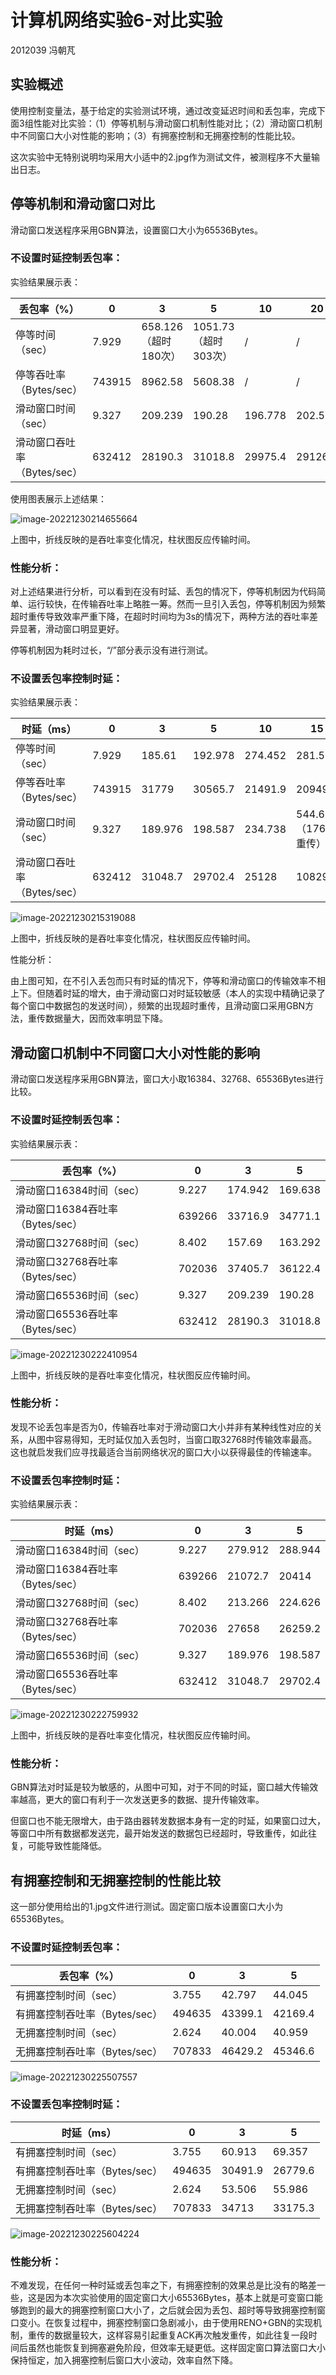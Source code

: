 # 计算机网络实验6-对比实验

2012039 冯朝芃

## 实验概述

使用控制变量法，基于给定的实验测试环境，通过改变延迟时间和丢包率，完成下面3组性能对比实验：（1）停等机制与滑动窗口机制性能对比；（2）滑动窗口机制中不同窗口大小对性能的影响；（3）有拥塞控制和无拥塞控制的性能比较。

这次实验中无特别说明均采用大小适中的2.jpg作为测试文件，被测程序不大量输出日志。

## 停等机制和滑动窗口对比

滑动窗口发送程序采用GBN算法，设置窗口大小为65536Bytes。

### 不设置时延控制丢包率：

实验结果展示表：

| 丢包率（%）                 | 0      | 3                    | 5                    | 10      | 20      |
| --------------------------- | ------ | -------------------- | -------------------- | ------- | ------- |
| 停等时间（sec）             | 7.929  | 658.126（超时180次） | 1051.73（超时303次） | /       | /       |
| 停等吞吐率（Bytes/sec）     | 743915 | 8962.58              | 5608.38              | /       | /       |
| 滑动窗口时间（sec）         | 9.327  | 209.239              | 190.28               | 196.778 | 202.514 |
| 滑动窗口吞吐率（Bytes/sec） | 632412 | 28190.3              | 31018.8              | 29975.4 | 29126.4 |

使用图表展示上述结果：

![image-20221230214655664](C:\Users\'Confidence'F\AppData\Roaming\Typora\typora-user-images\image-20221230214655664.png)

上图中，折线反映的是吞吐率变化情况，柱状图反应传输时间。

### 性能分析：

对上述结果进行分析，可以看到在没有时延、丢包的情况下，停等机制因为代码简单、运行较快，在传输吞吐率上略胜一筹。然而一旦引入丢包，停等机制因为频繁超时重传导致效率严重下降，在超时时间均为3s的情况下，两种方法的吞吐率差异显著，滑动窗口明显更好。

停等机制因为耗时过长，“/”部分表示没有进行测试。

### 不设置丢包率控制时延：

实验结果展示表：

| 时延（ms）                  | 0      | 3       | 5       | 10      | 15                   |
| --------------------------- | ------ | ------- | ------- | ------- | -------------------- |
| 停等时间（sec）             | 7.929  | 185.61  | 192.978 | 274.452 | 281.556              |
| 停等吞吐率（Bytes/sec）     | 743915 | 31779   | 30565.7 | 21491.9 | 20949.7              |
| 滑动窗口时间（sec）         | 9.327  | 189.976 | 198.587 | 234.738 | 544.695（176次重传） |
| 滑动窗口吞吐率（Bytes/sec） | 632412 | 31048.7 | 29702.4 | 25128   | 10829                |

![image-20221230215319088](C:\Users\'Confidence'F\AppData\Roaming\Typora\typora-user-images\image-20221230215319088.png)

上图中，折线反映的是吞吐率变化情况，柱状图反应传输时间。

性能分析：

由上图可知，在不引入丢包而只有时延的情况下，停等和滑动窗口的传输效率不相上下。但随着时延的增大，由于滑动窗口对时延较敏感（本人的实现中精确记录了每个窗口中数据包的发送时间），频繁的出现超时重传，且滑动窗口采用GBN方法，重传数据量大，因而效率明显下降。

## 滑动窗口机制中不同窗口大小对性能的影响

滑动窗口发送程序采用GBN算法，窗口大小取16384、32768、65536Bytes进行比较。

### 不设置时延控制丢包率：

实验结果展示表：

| 丢包率（%）                      | 0      | 3       | 5       |
| -------------------------------- | ------ | ------- | ------- |
| 滑动窗口16384时间（sec）         | 9.227  | 174.942 | 169.638 |
| 滑动窗口16384吞吐率（Bytes/sec） | 639266 | 33716.9 | 34771.1 |
| 滑动窗口32768时间（sec）         | 8.402  | 157.69  | 163.292 |
| 滑动窗口32768吞吐率（Bytes/sec） | 702036 | 37405.7 | 36122.4 |
| 滑动窗口65536时间（sec）         | 9.327  | 209.239 | 190.28  |
| 滑动窗口65536吞吐率（Bytes/sec） | 632412 | 28190.3 | 31018.8 |

![image-20221230222410954](C:\Users\'Confidence'F\AppData\Roaming\Typora\typora-user-images\image-20221230222410954.png)

上图中，折线反映的是吞吐率变化情况，柱状图反应传输时间。

### 性能分析：

发现不论丢包率是否为0，传输吞吐率对于滑动窗口大小并非有某种线性对应的关系，从图中容易得知，无时延仅加入丢包时，当窗口取32768时传输效率最高。这也就启发我们应寻找最适合当前网络状况的窗口大小以获得最佳的传输速率。

### 不设置丢包率控制时延：

实验结果展示表：

| 时延（ms）                       | 0      | 3       | 5       |
| -------------------------------- | ------ | ------- | ------- |
| 滑动窗口16384时间（sec）         | 9.227  | 279.912 | 288.944 |
| 滑动窗口16384吞吐率（Bytes/sec） | 639266 | 21072.7 | 20414   |
| 滑动窗口32768时间（sec）         | 8.402  | 213.266 | 224.626 |
| 滑动窗口32768吞吐率（Bytes/sec） | 702036 | 27658   | 26259.2 |
| 滑动窗口65536时间（sec）         | 9.327  | 189.976 | 198.587 |
| 滑动窗口65536吞吐率（Bytes/sec） | 632412 | 31048.7 | 29702.4 |

![image-20221230222759932](C:\Users\'Confidence'F\AppData\Roaming\Typora\typora-user-images\image-20221230222759932.png)

上图中，折线反映的是吞吐率变化情况，柱状图反应传输时间。

### 性能分析：

GBN算法对时延是较为敏感的，从图中可知，对于不同的时延，窗口越大传输效率越高，更大的窗口有利于一次发送更多的数据、提升传输效率。

但窗口也不能无限增大，由于路由器转发数据本身有一定的时延，如果窗口过大，等窗口中所有数据都发送完，最开始发送的数据包已经超时，导致重传，如此往复，可能导致性能降低。

## 有拥塞控制和无拥塞控制的性能比较

这一部分使用给出的1.jpg文件进行测试。固定窗口版本设置窗口大小为65536Bytes。

### 不设置时延控制丢包率：

| 丢包率（%）                   | 0      | 3       | 5       |
| ----------------------------- | ------ | ------- | ------- |
| 有拥塞控制时间（sec）         | 3.755  | 42.797  | 44.045  |
| 有拥塞控制吞吐率（Bytes/sec） | 494635 | 43399.1 | 42169.4 |
| 无拥塞控制时间（sec）         | 2.624  | 40.004  | 40.959  |
| 无拥塞控制吞吐率（Bytes/sec） | 707833 | 46429.2 | 45346.6 |

![image-20221230225507557](C:\Users\'Confidence'F\AppData\Roaming\Typora\typora-user-images\image-20221230225507557.png)

### 不设置丢包率控制时延：

| 时延（ms）                    | 0      | 3       | 5       |
| ----------------------------- | ------ | ------- | ------- |
| 有拥塞控制时间（sec）         | 3.755  | 60.913  | 69.357  |
| 有拥塞控制吞吐率（Bytes/sec） | 494635 | 30491.9 | 26779.6 |
| 无拥塞控制时间（sec）         | 2.624  | 53.506  | 55.986  |
| 无拥塞控制吞吐率（Bytes/sec） | 707833 | 34713   | 33175.3 |

![image-20221230225604224](C:\Users\'Confidence'F\AppData\Roaming\Typora\typora-user-images\image-20221230225604224.png)

### 性能分析：

不难发现，在任何一种时延或丢包率之下，有拥塞控制的效果总是比没有的略差一些，这是因为本次实验使用的固定窗口大小65536Bytes，基本上就是可变窗口能够跑到的最大的拥塞控制窗口大小了，之后就会因为丢包、超时等导致拥塞控制窗口变小。在恢复过程中，拥塞控制窗口急剧减小，由于使用RENO+GBN的实现机制，重传的数据量较大，这样容易引起重复ACK再次触发重传，如此往复一段时间后虽然也能恢复到拥塞避免阶段，但效率无疑更低。这样固定窗口算法窗口大小保持恒定，加入拥塞控制后窗口大小波动，效率自然下降。